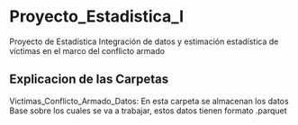 # Proyecto_Estadistica_I
Proyecto de Estadística Integración de datos y estimación estadística de víctimas en el marco del conflicto armado

## Explicacion de las Carpetas
Victimas_Conflicto_Armado_Datos: En esta carpeta se almacenan los datos Base sobre los cuales se va a trabajar, estos datos tienen formato .parquet
